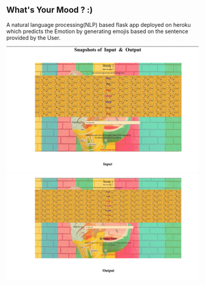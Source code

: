 ## What's Your Mood ? :)
A natural language processing(NLP) based flask app deployed on heroku which predicts the Emotion by generating emojis based on the sentence provided by the User.


<img src="Input.jpg">

<img src="output.jpg">
